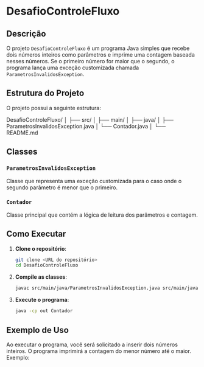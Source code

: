 # DesafioControleFluxo

## Descrição
O projeto `DesafioControleFluxo` é um programa Java simples que recebe dois números inteiros como parâmetros e imprime uma contagem baseada nesses números. Se o primeiro número for maior que o segundo, o programa lança uma exceção customizada chamada `ParametrosInvalidosException`.

## Estrutura do Projeto
O projeto possui a seguinte estrutura:

DesafioControleFluxo/
│
├── src/
│ ├── main/
│ ├── java/
│ ├── ParametrosInvalidosException.java
│ └── Contador.java
│
└── README.md

## Classes

### `ParametrosInvalidosException`
Classe que representa uma exceção customizada para o caso onde o segundo parâmetro é menor que o primeiro.

### `Contador`
Classe principal que contém a lógica de leitura dos parâmetros e contagem.

## Como Executar

1. **Clone o repositório**:
    ```sh
    git clone <URL do repositório>
    cd DesafioControleFluxo
    ```

2. **Compile as classes**:
    ```sh
    javac src/main/java/ParametrosInvalidosException.java src/main/java/Contador.java -d out
    ```

3. **Execute o programa**:
    ```sh
    java -cp out Contador
    ```

## Exemplo de Uso

Ao executar o programa, você será solicitado a inserir dois números inteiros. O programa imprimirá a contagem do menor número até o maior. Exemplo:

